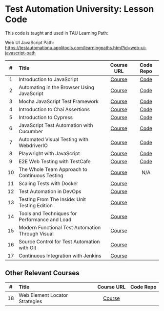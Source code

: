 # Test Automation University: Lesson Code

This code is taught and used in TAU Learning Path: 

Web UI JavaScript Path: https://testautomationu.applitools.com/learningpaths.html?id=web-ui-javascript-path

\# | Title | Course URL | Code Repo
:---:|:---|:---:|:---:
1 | Introduction to JavaScript | [Course][1a] | [Code][1b]
2 | Automating in the Browser Using JavaScript | [Course][2a] | [Code][2b] 
3 | Mocha JavaScript Test Framework | [Course][3a] | [Code][3b] 
4 | Introduction to Chai Assertions | [Course][4a] | [Code][4b]
5 | Introduction to Cypress | [Course][5a] | [Code][5b]
6 | JavaScript Test Automation with Cucumber | [Course][6a] | [Code][6b]
7 | Automated Visual Testing with WebdriverIO | [Course][7a] | [Code][7b]
8 | Playwright with JavaScript | [Course][8a] | [Code][8b]
9 | E2E Web Testing with TestCafe | [Course][9a] | [Code][9b]
10 | The Whole Team Approach to Continuous Testing | [Course][10] | N/A
11 | Scaling Tests with Docker | [Course][11] |
12 | Test Automation in DevOps | [Course][12a] |
13 | Testing From The Inside: Unit Testing Edition | [Course][13a] |
14 | Tools and Techniques for Performance and Load | [Course][14a] |
15 | Modern Functional Test Automation Through Visual | [Course][15a] |
16 | Source Control for Test Automation with Git | [Course][16a] |
17 | Continuous Integration with Jenkins | [Course][17a] |

## Other Relevant Courses

\# | Title | Course URL | Code Repo
:---:|:---|:---:|:---:
18 | Web Element Locator Strategies | [Course][18] | 

[1a]: https://testautomationu.applitools.com/javascript-tutorial/index.html
[1b]: https://github.com/lar-mo/tau-samples/tree/main/intro-to-JS
[2a]: https://testautomationu.applitools.com/automating-in-the-browser-using-javascript/index.html
[2b]: https://github.com/lar-mo/tau-samples/tree/main/Automating-in-the-Browser-Using-JavaScript
[3a]: https://testautomationu.applitools.com/mocha-javascript-tests/index.html
[3b]: https://github.com/lar-mo/tau-samples/tree/main/mocha-js-test-framework
[4a]: https://testautomationu.applitools.com/chai-test-assertions/index.html
[4b]: https://github.com/lar-mo/tau-samples/tree/main/chai-assertions
[5a]: https://testautomationu.applitools.com/cypress-tutorial/index.html
[5b]: https://github.com/lar-mo/tau-samples/tree/main/intro-to-Cypress/todomvc-tests
[6a]: https://testautomationu.applitools.com/cucumber-javascript-tutorial/
[6b]: https://github.com/lar-mo/tau-samples/tree/main/cucumber-with-javascript
[7a]: https://testautomationu.applitools.com/automated-visual-testing-javascript-webdriverio/index.html
[7b]: https://github.com/lar-mo/tau-samples/tree/main/visual-testing-wdio
[8a]: https://testautomationu.applitools.com/js-playwright-tutorial/index.html
[8b]: https://github.com/lar-mo/tau-samples/tree/main/playwright-with-javascript
[9a]: https://testautomationu.applitools.com/testcafe-tutorial/index.html
[9b]: https://github.com/lar-mo/tau-samples/tree/main/e2e-with-testcafe
[10]: https://testautomationu.applitools.com/the-whole-team-approach-to-continuous-testing/
[11]: https://testautomationu.applitools.com/scaling-tests-with-docker/index.html
[12a]: https://testautomationu.applitools.com/test-automation-in-devops/index.html
[13a]: https://testautomationu.applitools.com/unit-testing/index.html
[14a]: https://testautomationu.applitools.com/performance-and-load-testing/index.html
[15a]: https://testautomationu.applitools.com/modern-functional-testing/index.html
[16a]: https://testautomationu.applitools.com/git-tutorial/index.html
[17a]: https://testautomationu.applitools.com/jenkins-tutorial/index.html
[18]: https://testautomationu.applitools.com/web-element-locator-strategies/index.html